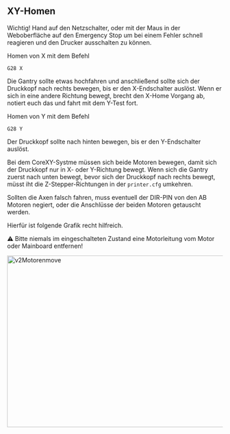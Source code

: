 ## XY-Homen

Wichtig! Hand auf den Netzschalter, oder mit der Maus in der Weboberfläche auf den Emergency Stop um bei einem Fehler schnell reagieren und den Drucker ausschalten zu können.

Homen von X mit dem Befehl
```
G28 X
```
Die Gantry sollte etwas hochfahren und anschließend sollte sich der Druckkopf nach rechts bewegen, bis er den X-Endschalter auslöst.
Wenn er sich in eine andere Richtung bewegt, brecht den X-Home Vorgang ab, notiert euch das und fahrt mit dem Y-Test fort.

Homen von Y mit dem Befehl
```
G28 Y
```
Der Druckkopf sollte nach hinten bewegen, bis er den Y-Endschalter auslöst.

Bei dem CoreXY-Systme müssen sich beide Motoren bewegen, damit sich der Druckkopf nur in X- oder Y-Richtung bewegt. 
Wenn sich die Gantry zuerst nach unten bewegt, bevor sich der Druckkopf nach rechts bewegt, müsst iht die Z-Stepper-Richtungen in der ```printer.cfg``` umkehren.

Sollten die Axen falsch fahren, muss eventuell der DIR-PIN von den AB Motoren negiert, oder die Anschlüsse der beiden Motoren getauscht werden. 

Hierfür ist folgende Grafik recht hilfreich.

:warning: Bitte niemals im eingeschalteten Zustand eine Motorleitung vom Motor oder Mainboard entfernen! 

<img src="https://docs.vorondesign.com/build/startup/images/V2-motor-configuration-guide.png" alt="v2Motorenmove" width=700 height=400>

